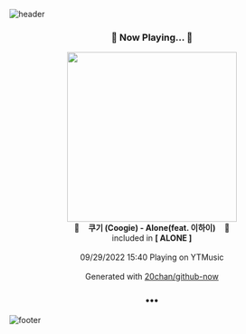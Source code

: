 ![header](https://capsule-render.vercel.app/api?type=wave&height=170&section=header&text=Hi.%20I'm%20SHIFT&fontColor=090707&fontAlignX=45&fontAlignY=65&fontSize=100)

<h3 align="center">🎵 Now Playing... 🎵</h3>
<p align="center">
  <a href="https://music.youtube.com/watch?v=h0ccMK0U9nY">
    <img width="300" src="https://lh3.googleusercontent.com/AoumIJIXIR7IILMeA8T0I_g6eg_r0-xytsAO8gjZXUzjeCt1LHOw6qugmXKLExIcv8SUxXqkHTw8BPs">
  </a>
  <br>
  🎵&nbsp&nbsp&nbsp <b>쿠기 (Coogie) - Alone(feat. 이하이)</b> &nbsp&nbsp&nbsp🎵
  <br>
  included in <b>[ ALONE ]</b>
  
  <br />
  <br />
  09/29/2022 15:40 Playing on YTMusic
  <br />
  <br />
  Generated with <a href="https://github.com/20chan/github-now">20chan/github-now</a>
</p>

<h3 align="center">•••</h3>

![footer](https://capsule-render.vercel.app/api?type=wave&height=150&section=footer)
